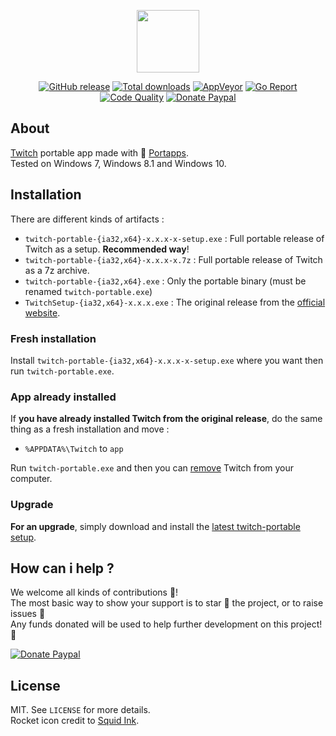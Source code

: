<p align="center"><a href="https://github.com/portapps/twitch-portable" target="_blank"><img width="100" src="https://github.com/portapps/twitch-portable/blob/master/res/papp.png"></a></p>

<p align="center">
  <a href="https://github.com/portapps/twitch-portable/releases/latest"><img src="https://img.shields.io/github/release/portapps/twitch-portable.svg?style=flat-square" alt="GitHub release"></a>
  <a href="https://github.com/portapps/twitch-portable/releases/latest"><img src="https://img.shields.io/github/downloads/portapps/twitch-portable/total.svg?style=flat-square" alt="Total downloads"></a>
  <a href="https://ci.appveyor.com/project/crazy-max/twitch-portable"><img src="https://img.shields.io/appveyor/ci/crazy-max/twitch-portable.svg?style=flat-square" alt="AppVeyor"></a>
  <a href="https://goreportcard.com/report/github.com/portapps/twitch-portable"><img src="https://goreportcard.com/badge/github.com/portapps/twitch-portable?style=flat-square" alt="Go Report"></a>
  <a href="https://www.codacy.com/app/crazy-max/twitch-portable"><img src="https://img.shields.io/codacy/grade/b4286f4c64ba4788915b163a560b1c42.svg?style=flat-square" alt="Code Quality"></a>
  <a href="https://www.paypal.com/cgi-bin/webscr?cmd=_s-xclick&hosted_button_id=WQD7AQGPDEPSG"><img src="https://img.shields.io/badge/donate-paypal-7057ff.svg?style=flat-square" alt="Donate Paypal"></a>
</p>

## About

[Twitch](https://app.twitch.tv/) portable app made with 🚀 [Portapps](https://github.com/portapps).<br />
Tested on Windows 7, Windows 8.1 and Windows 10.

## Installation

There are different kinds of artifacts :

* `twitch-portable-{ia32,x64}-x.x.x-x-setup.exe` : Full portable release of Twitch as a setup. **Recommended way**!
* `twitch-portable-{ia32,x64}-x.x.x-x.7z` : Full portable release of Twitch as a 7z archive.
* `twitch-portable-{ia32,x64}.exe` : Only the portable binary (must be renamed `twitch-portable.exe`)
* `TwitchSetup-{ia32,x64}-x.x.x.exe` : The original release from the [official website](https://app.twitch.tv/).

### Fresh installation

Install `twitch-portable-{ia32,x64}-x.x.x-x-setup.exe` where you want then run `twitch-portable.exe`.

### App already installed

If **you have already installed Twitch from the original release**, do the same thing as a fresh installation and move :

* `%APPDATA%\Twitch` to `app`

Run `twitch-portable.exe` and then you can [remove](https://support.microsoft.com/en-us/instantanswers/ce7ba88b-4e95-4354-b807-35732db36c4d/repair-or-remove-programs) Twitch from your computer.

### Upgrade

**For an upgrade**, simply download and install the [latest twitch-portable setup](https://github.com/portapps/twitch-portable/releases/latest).

## How can i help ?

We welcome all kinds of contributions :raised_hands:!<br />
The most basic way to show your support is to star :star2: the project, or to raise issues :speech_balloon:<br />
Any funds donated will be used to help further development on this project! :gift_heart:

[![Donate Paypal](https://raw.githubusercontent.com/portapps/portapps/master/res/paypal.png)](https://www.paypal.com/cgi-bin/webscr?cmd=_s-xclick&hosted_button_id=WQD7AQGPDEPSG)

## License

MIT. See `LICENSE` for more details.<br />
Rocket icon credit to [Squid Ink](http://thesquid.ink).
